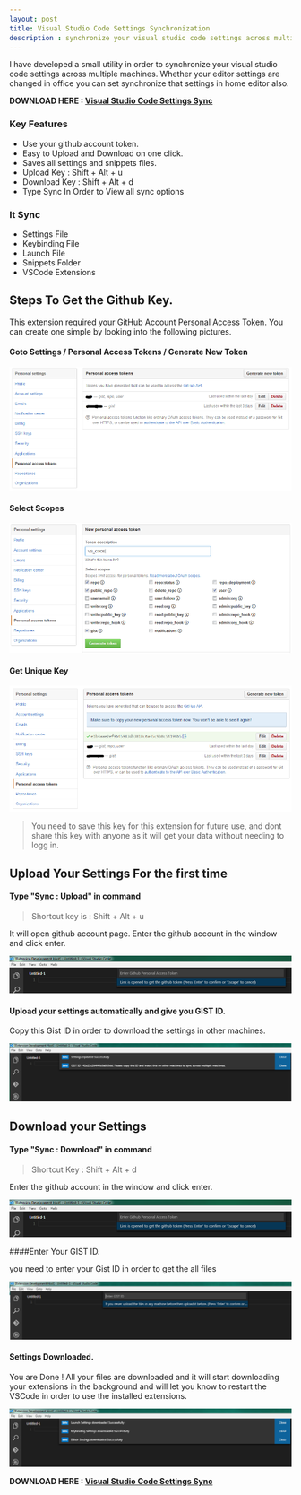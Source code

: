 ```yaml
---
layout: post
title: Visual Studio Code Settings Synchronization
description : synchronize your visual studio code settings across multiple machines. Whether your editor settings are changed in office you can set synchronize that settings in home editor also.
---
```


I have developed a small utility in order to synchronize your visual studio code settings across multiple machines. Whether your editor settings are changed in office you can set synchronize that settings in home editor also.

<blackquote>
<p>
<strong>DOWNLOAD HERE : 
<a href="https://marketplace.visualstudio.com/items/Shan.code-settings-sync">Visual Studio Code Settings Sync</a></strong>
</p>
</blackquote>

### Key Features


* Use your github account token.
* Easy to Upload and Download on one click.
* Saves all settings and snippets files.
* Upload Key : Shift + Alt + u
* Download Key : Shift + Alt + d
* Type Sync In Order to View all sync options



### It Sync

* Settings File
* Keybinding File
* Launch File
* Snippets Folder
* VSCode Extensions

	
## Steps To Get the Github Key.

This extension required your GitHub Account Personal Access Token. You can create one simple by looking into the following pictures.

#### Goto Settings / Personal Access Tokens / Generate New Token

![Goto Settings / Personal Access Tokens](/img/github1.PNG)

#### Select Scopes

![Select Scopes](/img/github2.PNG)

#### Get Unique Key

![Get Unique Key](/img/github3.PNG)

> You need to save this key for this extension for future use, and dont share this key with anyone as it will get your data without needing to logg in.

## Upload Your Settings For the first time


#### Type "Sync : Upload" in command

> Shortcut key is : Shift + Alt + u

It will open github account page. Enter the github account in the window and click enter.

![github account access token](/img/upload1.png)

#### Upload your settings automatically and give you GIST ID.

Copy this Gist ID in order to download the settings in other machines.

![uploaded automatically](/img/upload2.png)


## Download your Settings

#### Type "Sync : Download" in command

> Shortcut Key : Shift + Alt + d

Enter the github account in the window and click enter.

![github account access token](/img/upload1.png)

####Enter Your GIST ID.

you need to enter your Gist ID in order to get the all files

![Enter Your GIST ID](/img/download2.png)

#### Settings Downloaded.

You are Done ! All your files are downloaded and it will start downloading your extensions in the background and will let you know to restart the VSCode in order to use the installed extensions.

![Enter Your GIST ID](/img/download3.png)


<blackquote>
<p>
<strong>DOWNLOAD HERE : 
<a href="https://marketplace.visualstudio.com/items/Shan.code-settings-sync">Visual Studio Code Settings Sync</a></strong>
</p>
</blackquote>
